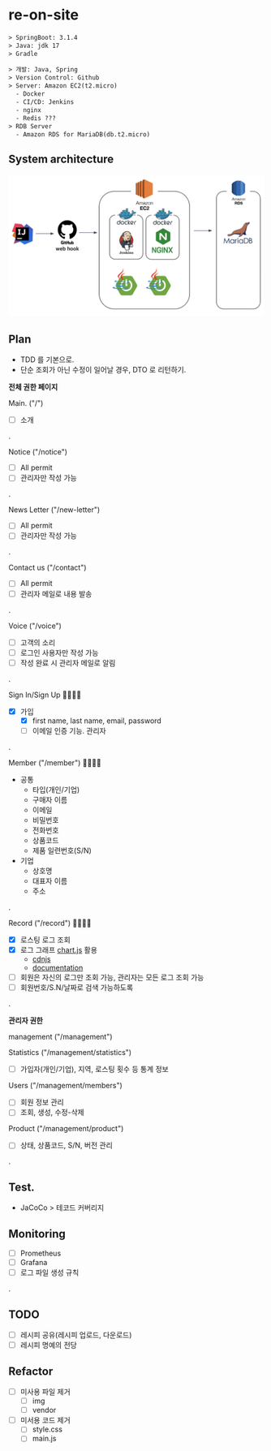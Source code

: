 # re-on-site

```text
> SpringBoot: 3.1.4
> Java: jdk 17
> Gradle
```

```text
> 개발: Java, Spring
> Version Control: Github
> Server: Amazon EC2(t2.micro)
  - Docker
  - CI/CD: Jenkins
  - nginx
  - Redis ???
> RDB Server
  - Amazon RDS for MariaDB(db.t2.micro)
```


## System architecture

![Result](https://raw.githubusercontent.com/jihunparkme/blog/main/img/aws-ec2/system-architecture.png 'Result')

## Plan

- TDD 를 기본으로.
- 단순 조회가 아닌 수정이 일어날 경우, DTO 로 리턴하기.

**전체 권한 페이지**

Main. ("/")
- [ ] 소개

.

Notice ("/notice")
- [ ] All permit
- [ ] 관리자만 작성 가능

.

News Letter  ("/new-letter")
- [ ] All permit
- [ ] 관리자만 작성 가능

.

Contact us ("/contact")
- [ ] All permit
- [ ] 관리자 메일로 내용 발송

.

Voice ("/voice")
- [ ] 고객의 소리
- [ ] 로그인 사용자만 작성 가능
- [ ] 작성 완료 시 관리자 메일로 알림

.

Sign In/Sign Up 🏃🏻‍🏃🏻
- [x] 가입
  - [x] first name, last name, email, password
  - [ ] 이메일 인증 기능. 관리자

.

Member ("/member") 🏃🏻‍🏃🏻
- 공통
  - 타입(개인/기업)
  - 구매자 이름
  - 이메일
  - 비밀번호
  - 전화번호
  - 상품코드
  - 제품 일련번호(S/N)
- 기업
  - 상호명
  - 대표자 이름
  - 주소

.

Record ("/record") 🏃🏻‍🏃🏻
- [x] 로스팅 로그 조회
- [x] 로그 그래프 [chart.js](https://www.chartjs.org/) 활용
  - [cdnjs](https://cdnjs.com/libraries/Chart.js)
  - [documentation](https://www.chartjs.org/docs/latest/)
- [ ] 회원은 자신의 로그만 조회 가능, 관리자는 모든 로그 조회 가능
- [ ] 회원번호/S.N/날짜로 검색 가능하도록

.

**관리자 권한**

management ("/management")

Statistics ("/management/statistics")
- [ ] 가입자(개인/기업), 지역, 로스팅 횟수 등 통계 정보

Users  ("/management/members")
- [ ] 회원 정보 관리
- [ ] 조회, 생성, 수정-삭제

Product  ("/management/product")
- [ ] 상태, 상품코드, S/N, 버전 관리

.

## Test.

- JaCoCo > 테코드 커버리지

## Monitoring

- [ ] Prometheus
- [ ] Grafana
- [ ] 로그 파일 생성 규칙

.

## TODO

- [ ] 레시피 공유(레시피 업로드, 다운로드)
- [ ] 레시피 명예의 전당

## Refactor

- [ ] 미사용 파일 제거
  - [ ] img
  - [ ] vendor
- [ ] 미서용 코드 제거
  - [ ] style.css
  - [ ] main.js